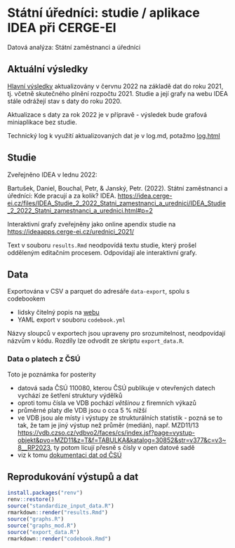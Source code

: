 # Státní úředníci: studie / aplikace IDEA při CERGE-EI

Datová analýza: Státní zaměstnanci a úředníci

## Aktuální výsledky

[Hlavní výsledky](https://idea-cergeei.github.io/studie-urednici/index.html) aktualizovány v červnu 2022 na základě dat do roku 2021, tj. včetně skutečného plnění rozpočtu 2021. Studie a její grafy na webu IDEA stále odrážejí stav s daty do roku 2020.

Aktualizace s daty za rok 2022 je v přípravě - výsledek bude grafová miniaplikace bez studie.

Technický log k využití aktualizovaných dat je v log.md, potažmo [log.html](https://idea-cergeei.github.io/studie-urednici/log.html)

## Studie

Zveřejněno IDEA v lednu 2022:

Bartušek, Daniel, Bouchal, Petr, & Janský, Petr. (2022). Státní zaměstnanci a úředníci: Kde pracují a za kolik? IDEA. https://idea.cerge-ei.cz/files/IDEA_Studie_2_2022_Statni_zamestnanci_a_urednici/IDEA_Studie_2_2022_Statni_zamestnanci_a_urednici.html#p=2

Interaktivní grafy zveřejněny jako online apendix studie na https://ideaapps.cerge-ei.cz/urednici_2021/

Text v souboru `results.Rmd` neodpovídá textu studie, který prošel odděleným editačním procesem. Odpovídají ale interaktivní grafy.

## Data

Exportována v CSV a parquet do adresáře `data-export`, spolu s codebookem 

- lidsky čitelný popis na [webu](https://idea-cergeei.github.io/studie-urednici/codebook.html)
- YAML export v souboru `codebook.yml`

Názvy sloupců v exportech jsou upraveny pro srozumitelnost, neodpovídají názvům v kódu. Rozdíly lze odvodit ze skriptu `export_data.R`.

### Data o platech z ČSÚ

Toto je poznámka for posterity

- datová sada ČSÚ 110080, kterou ČSÚ publikuje v otevřených datech vychází ze šetření struktury výdělků
- oproti tomu čísla ve VDB pochází *většinou* z firemních výkazů
- průměrné platy dle VDB jsou o cca 5 % nižší
- ve VDB jsou ale místy i výstupy ze strukturálních statistik - pozná se to tak, že tam je jiný výstup než průměr (medián), např. MZD11/13 <https://vdb.czso.cz/vdbvo2/faces/cs/index.jsf?page=vystup-objekt&pvo=MZD11&z=T&f=TABULKA&katalog=30852&str=v377&c=v3~8__RP2023>, ty potom lícují přesně s čísly v open datové sadě
- viz k tomu [dokumentaci dat od ČSÚ](https://csu.gov.cz/docs/107508/a54c8df8-eeb1-b403-5382-951daf59ab43/110080-22dds.docx?version=1.0)

## Reprodukování výstupů a dat

```r
install.packages("renv")
renv::restore()
source("standardize_input_data.R")
rmarkdown::render("results.Rmd")
source("graphs.R")
source("graphs_mod.R")
source("export_data.R")
rmarkdown::render("codebook.Rmd")
```


